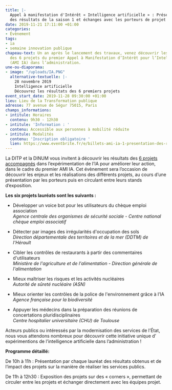 ```yaml
---
title: |-
  Appel à manifestation d'Intérêt « Intelligence artificielle » : Présentation
  des résultats de la saison 1 et échanges avec les porteurs de projet
date: 2019-11-21 17:11:00 +01:00
categories:
- Évènement
tags:
- ia
- semaine innovation publique
chapeau-text: Un an après le lancement des travaux, venez découvrir les résultats
  des 6 projets du premier Appel à Manifestation d’Intérêt pour l’Intelligence Artificielle
  (AMI IA) dans l’administration.
une-ou-diaporama:
- image: "/uploads/IA.PNG"
  alternative-textuelle: |-
    28 novembre 2019
    Intelligence artificielle
    Découvrez les résultats des 6 premiers projets
event_start_date: 2019-11-28 09:30:00 +01:00
lieu: Lieu de la Transformation publique
adresse: 77 avenue de Ségur 75015, Paris
champs_informations:
- intitule: Horaires
  contenu: 9h30 - 12h30
- intitule: 'Information : '
  contenu: Accessible aux personnes à mobilité réduite
- intitule: Modalités
  contenu: 'Inscription obligatoire '
  lien: https://www.eventbrite.fr/e/billets-ami-ia-1-presentation-des-resultats-et-echanges-avec-les-laureats-78620041661
---
```


La DITP et la DINUM vous invitent à découvrir les résultats des [6 projets accompagnés](https://www.etalab.gouv.fr/intelligence-artificielle-decouvrez-les-6-projets-laureats-de-lappel-a-manifestation-dinteret-ia) dans l’expérimentation de l’IA pour améliorer leur action, dans le cadre du premier AMI IA. Cet évènement sera l’occasion de découvrir les enjeux et les réalisations des différents projets, au cours d’une présentation par les porteurs puis en circulant entre leurs stands d’exposition.

**Les six projets lauréats sont les suivants :**

* Développer un voice bot pour les utilisateurs du chèque emploi association <br> 
*Agence centrale des organismes de sécurité sociale - Centre national chèque emploi associatif*

* Détecter par images des irrégularités d'occupation des sols <br> *Direction départementale des territoires et de la mer (DDTM) de l'Hérault*

* Cibler les contrôles de restaurants à partir des commentaires d'utilisateurs <br> 
*Ministère de l'agriculture et de l'alimentation - Direction générale de l'alimentation*

* Mieux maîtriser les risques et les activités nucléaires <br> 
*Autorité de sûreté nucléaire (ASN)*

* Mieux orienter les contrôles de la police de l'environnement grâce à l’IA <br> 
*Agence française pour la biodiversité*

* Appuyer les médecins dans la préparation des réunions de concertations pluridisciplinaires <br> 
*Centre hospitalier universitaire (CHU) de Toulouse*

Acteurs publics ou intéressés par la modernisation des services de l’État, nous vous attendons nombreux pour découvrir cette initiative unique d’ expérimentions de l’intelligence artificielle dans l’administration !

**Programme détaillé:**

De 10h à 11h : Présentation par chaque lauréat des résultats obtenus et de l’impact des projets sur la manière de réaliser les services publics.

De 11h à 12h30 : Exposition des projets sur des « corners », permettant de circuler entre les projets et échanger directement avec les équipes projet.